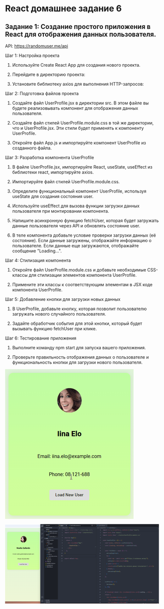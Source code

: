 # React домашнее задание 6


## Задание 1: Создание простого приложения в React для отображения данных пользователя.


API: https://randomuser.me/api


Шаг 1: Настройка проекта

1. Используйте Create React App для создания нового проекта.

2. Перейдите в директорию проекта:

3. Установите библиотеку axios для выполнения HTTP-запросов:


Шаг 2: Подготовка файлов проекта

1. Создайте файл UserProfile.jsx в директории src. В этом файле вы будете реализовывать компонент для отображения данных пользователя.

2. Создайте файл стилей UserProfile.module.css в той же директории, что и UserProfile.jsx. Эти стили будет применять к компоненту UserProfile.

3. Откройте файл App.js и импортируйте компонент UserProfile из созданного файла.


Шаг 3: Разработка компонента UserProfile

1. В файле UserProfile.jsx, импортируйте React, useState, useEffect из библиотеки react, импортируйте axios.

2. Импортируйте файл стилей UserProfile.module.css.

3. Определите функциональный компонент UserProfile, используя useState для создания состояния user.

4. Используйте useEffect для вызова функции загрузки данных пользователя при монтировании компонента.

5. Напишите асинхронную функцию fetchUser, которая будет загружать данные пользователя через API и обновлять состояние user.

6. В теле компонента добавьте условие проверки загрузки данных (её состояние). Если данные загружены, отображайте информацию о пользователе. Если данные еще загружаются, отображайте сообщение "Loading...".


Шаг 4: Стилизация компонента

1. Откройте файл UserProfile.module.css и добавьте необходимые CSS-классы для стилизации элементов компонента UserProfile.

2. Примените эти классы к соответствующим элементам в JSX коде компонента UserProfile.


Шаг 5: Добавление кнопки для загрузки новых данных

1. В UserProfile, добавьте кнопку, которая позволит пользователю загружать нового случайного пользователя.

2. Задайте обработчик события для этой кнопки, который будет вызывать функцию fetchUser при клике.


Шаг 6: Тестирование приложения

1. Выполните команду npm start для запуска вашего приложения.

2. Проверьте правильность отображения данных о пользователе и функциональность кнопки для загрузки нового пользователя.


![скриншот](./Gifka.gif)

![скриншот](./img01.png)





